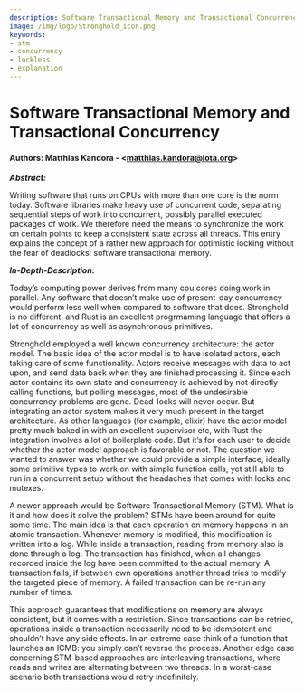```yaml
---
description: Software Transactional Memory and Transactional Concurrency
image: /img/logo/Stronghold_icon.png
keywords:
- stm
- concurrency
- lockless
- explanation
---
```


# Software Transactional Memory and Transactional Concurrency

#### Authors: Matthias Kandora - \<matthias.kandora@iota.org>

***Abstract:***

Writing software that runs on CPUs with more than one core is the norm today. Software libraries make heavy use of concurrent code, separating sequential steps of work into concurrent, possibly parallel executed packages of work. We therefore need the means to synchronize the work on certain points to keep a consistent state across all threads. This entry explains the concept of a rather new approach for optimistic locking without the fear of deadlocks: software transactional memory.

***In-Depth-Description:***

Today’s computing power derives from many cpu cores doing work in parallel. Any software that doesn’t make use of present-day concurrency would perform less well when compared to software that does. Stronghold is no different, and Rust is an excellent progrmaming language that offers a lot of concurrency as well as asynchronous primitives.

Stronghold employed a well known concurrency architecture: the actor model. The basic idea of the actor model is to have isolated actors, each taking care of some functionality. Actors receive messages with data to act upon, and send data back when they are finished processing it. Since each actor contains its own state and concurrency is achieved by not directly calling functions, but polling messages, most of the undesirable concurrency problems are gone. Dead-locks will never occur. But integrating an actor system makes it very much present in the target architecture. As other languages (for example, elixir) have the actor model pretty much baked in with an excellent supervisor etc, with Rust the integration involves a lot of boilerplate code. But it’s for each user to decide whether the actor model approach is favorable or not. The question we wanted to answer was whether we could provide a simple interface, ideally some primitive types to work on with simple function calls, yet still able to run in a concurrent setup without the headaches that comes with locks and mutexes. 

A newer approach would be Software Transactional Memory (STM). What is it and how does it solve the problem? STMs have been around for quite some time. The main idea is that each operation on memory happens in an atomic transaction. Whenever memory is modified, this modification is written into a log. While inside a transaction, reading from memory also is done through a log. The transaction has finished, when all changes recorded inside the log have been committed to the actual memory. A transaction fails, if between own operations another thread tries to modify the targeted piece of memory. A failed transaction can be re-run any number of times. 

This approach guarantees that modifications on memory are always consistent, but it comes with a restriction. Since transactions can be retried, operations inside a transaction necessarily need to be idempotent and shouldn’t have any side effects. In an extreme case think of a function that launches an ICMB: you simply can’t reverse the process. Another edge case concerning STM-based approaches are interleaving transactions, where reads and writes are alternating between two threads. In a worst-case scenario both transactions would retry indefinitely. 
